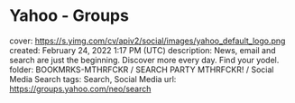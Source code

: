 # Yahoo - Groups

cover: https://s.yimg.com/cv/apiv2/social/images/yahoo_default_logo.png
created: February 24, 2022 1:17 PM (UTC)
description: News, email and search are just the beginning. Discover more every day. Find your yodel.
folder: BOOKMRKS-MTHRFCKR / SEARCH PARTY MTHRFCKR! / Social Media Search
tags: Search, Social Media
url: https://groups.yahoo.com/neo/search